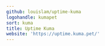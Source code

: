 ```yaml
---
github: louislam/uptime-kuma
logohandle: kumapet
sort: kuma
title: Uptime Kuma
website: 'https://uptime.kuma.pet/'
---
```

